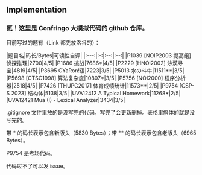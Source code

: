 
## Implementation

### 氦！这里是 Confringo 大模拟代码的 github 仓库。

目前写过的题有（Link 都先放洛谷的）：

|题目名|码长/Bytes|可读性自评|
|:---:|:-:|:--:|:--:|
|P1039 [NOIP2003 提高组] 侦探推理|2700|4/5|
|P1686 挑战|7686\*|4/5|
|P2229 [HNOI2002] 沙漠寻宝|4819|4/5|
|P3695 CYaRon!语|7223|3/5|
|P5013 水の斗牛|11511\*\*|3/5|
|P5698 [CTSC1998] 算法复杂度|10807\*|3/5|
|P5756 [NOI2000] 程序分析器|2518|4/5|
|P7426 [THUPC2017] 体育成绩统计|11573\*\*|2/5|
|P9754 [CSP-S 2023] 结构体|5138|3/5|
|UVA12412 A Typical Homework|11268\*|2/5|
|UVA12421 Mua (I) - Lexical Analyzer|3434|3/5|

.gitignore 文件里放的是没写完的代码，写完了会更新删掉。表格里斜体的就是没写完的。

带 \* 的码长表示包含新版头（5830 Bytes）；带 \*\* 的码长表示包含老版头（6965 Bytes）。

P9754 是考场代码。

代码过不了可以发 issue。